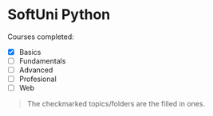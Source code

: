 # SoftUni Python

Courses completed:
- [x] Basics
- [ ] Fundamentals
- [ ] Advanced
- [ ] Profesional
- [ ] Web

> The checkmarked topics/folders are the filled in ones.
